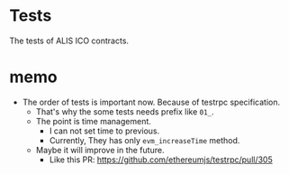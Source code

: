 # Tests
The tests of ALIS ICO contracts.

# memo
- The order of tests is important now. Because of testrpc specification.
    - That's why the some tests needs prefix like `01_`.
    - The point is time management.
        - I can not set time to previous.
        - Currently, They has only `evm_increaseTime` method.
    - Maybe it will improve in the future.
        - Like this PR: https://github.com/ethereumjs/testrpc/pull/305  
